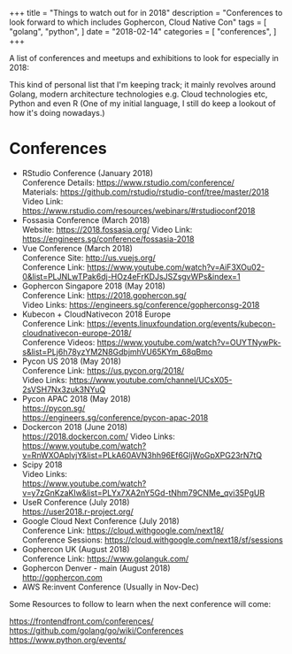 +++
title = "Things to watch out for in 2018"
description = "Conferences to look forward to which includes Gophercon, Cloud Native Con"
tags = [
    "golang",
    "python",
]
date = "2018-02-14"
categories = [
    "conferences",
]
+++

A list of conferences and meetups and exhibitions to look for especially in 2018:

This kind of personal list that I'm keeping track; it mainly revolves around Golang,
modern architecture technologies e.g. Cloud technologies etc, Python and even R (One of my initial language, I still do keep a lookout of how it's doing nowadays.)

# Conferences

- RStudio Conference (January 2018)  
  Conference Details: https://www.rstudio.com/conference/  
  Materials: https://github.com/rstudio/rstudio-conf/tree/master/2018  
  Video Link: https://www.rstudio.com/resources/webinars/#rstudioconf2018
- Fossasia Conference (March 2018)  
  Website: https://2018.fossasia.org/
  Video Link: https://engineers.sg/conference/fossasia-2018
- Vue Conference (March 2018)  
  Conference Site: http://us.vuejs.org/  
  Conference Link: https://www.youtube.com/watch?v=AiF3XOu02-0&list=PLJNLwTPak6dj-HOz4eFrKDJsJSZsgvWPs&index=1
- Gophercon Singapore 2018 (May 2018)  
  Conference Link: https://2018.gophercon.sg/  
  Video Links: https://engineers.sg/conference/gopherconsg-2018
- Kubecon + CloudNativecon 2018 Europe  
  Conference Link: https://events.linuxfoundation.org/events/kubecon-cloudnativecon-europe-2018/  
  Conference Videos: https://www.youtube.com/watch?v=OUYTNywPk-s&list=PLj6h78yzYM2N8GdbjmhVU65KYm_68qBmo
- Pycon US 2018 (May 2018)  
  Conference Link: https://us.pycon.org/2018/  
  Video Links: https://www.youtube.com/channel/UCsX05-2sVSH7Nx3zuk3NYuQ
- Pycon APAC 2018 (May 2018)  
  https://pycon.sg/  
  https://engineers.sg/conference/pycon-apac-2018
- Dockercon 2018 (June 2018)  
  https://2018.dockercon.com/
  Video Links:  
  https://www.youtube.com/watch?v=RnWXOAplvjY&list=PLkA60AVN3hh96Ef6GljWoGpXPG23rN7tQ
- Scipy 2018  
  Video Links:  
  https://www.youtube.com/watch?v=y7zGnKzaKIw&list=PLYx7XA2nY5Gd-tNhm79CNMe_qvi35PgUR
- UseR Conference (July 2018)  
  https://user2018.r-project.org/
- Google Cloud Next Conference (July 2018)  
  Conference Link: https://cloud.withgoogle.com/next18/  
  Conference Sessions: https://cloud.withgoogle.com/next18/sf/sessions
- Gophercon UK (August 2018)  
  Conference Link: https://www.golanguk.com/
- Gophercon Denver - main (August 2018)  
  http://gophercon.com
- AWS Re:invent Conference (Usually in Nov-Dec)

Some Resources to follow to learn when the next conference will come:

https://frontendfront.com/conferences/
https://github.com/golang/go/wiki/Conferences
https://www.python.org/events/
